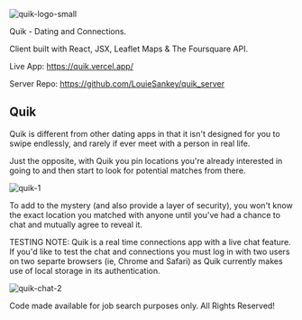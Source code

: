 
![quik-logo-small](https://user-images.githubusercontent.com/8163492/105931411-ffedb600-5fff-11eb-9011-b0c1250885df.png)

Quik - Dating and Connections.

Client built with React, JSX, Leaflet Maps & The Foursquare API.

Live App: https://quik.vercel.app/

Server Repo: https://github.com/LouieSankey/quik_server

## Quik

Quik is different from other dating apps in that it isn't designed for you to swipe endlessly, and rarely if ever meet with a person in real life.

Just the opposite, with Quik you pin locations you're already interested in going to and then start to look for potential matches from there.


![quik-1](https://user-images.githubusercontent.com/8163492/105930683-d54f2d80-5ffe-11eb-9add-9a3013407e1c.png)


To add to the mystery (and also provide a layer of security), you won't know the exact location you matched with anyone until you've had a chance to chat and mutually agree to reveal it.

TESTING NOTE: Quik is a real time connections app with a live chat feature. If you'd like to test the chat and connections you must log in with two users on two separte browsers (ie, Chrome and Safari) as Quik currently makes use of local storage in its authentication.

![quik-chat-2](https://user-images.githubusercontent.com/8163492/107867976-d5d82880-6e34-11eb-8da4-b0f0d5dd7a4b.png)


Code made available for job search purposes only.
All Rights Reserved! 




